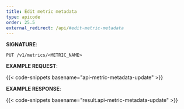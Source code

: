 ```yaml
---
title: Edit metric metadata
type: apicode
order: 25.5
external_redirect: /api/#edit-metric-metadata
---
```



**SIGNATURE**:

`PUT /v1/metrics/<METRIC_NAME>`

**EXAMPLE REQUEST**:

{{< code-snippets basename="api-metric-metadata-update" >}}

**EXAMPLE RESPONSE**:

{{< code-snippets basename="result.api-metric-metadata-update" >}}
